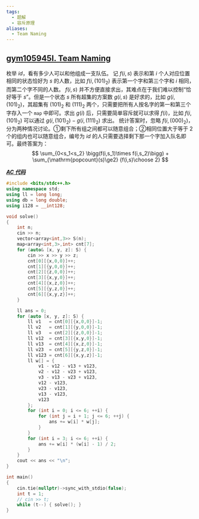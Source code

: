 ```yaml
---
tags:
  - 题解
  - 容斥原理
aliases:
  - Team Naming
---
```

## [gym105945I. Team Naming](https://codeforces.com/gym/105945/problem/I)

枚举 $id$，看有多少人可以和他组成一支队伍。
记 $f(i,s)$ 表示和第 $i$ 个人对应位置相同的状态恰好为 $s$ 的人数，比如 $f(i,(101)_2)$ 表示第一个字和第三个字和 $i$ 相同，而第二个字不同的人数。
$f(i,s)$ 并不方便直接求出，其难点在于我们难以控制“恰好等于 $s$”。但是一个状态 $s$ 所有超集的方案数 $g(i,s)$ 是好求的，比如 $g(i,(101)_2)$，其超集有 $(101)_2$ 和 $(111)_2$ 两个，只需要把所有人按名字的第一和第三个字存入一个 `map` 中即可。求出 $g(i)$ 后，只需要简单容斥就可以求得 $f(i)$，比如 $f(i,(101)_2)$ 可以通过 $g(i,(101)_2)-g(i,(111)_2)$ 求出。
统计答案时，忽略 $f(i,(000)_2)$，分为两种情况讨论。①剩下所有组之间都可以随意组合；②相同位置大于等于 $2$ 个的组内也可以随意组合，编号为 $id$ 的人只需要选择剩下那一个字加入队名即可。最终答案为：
$$
\sum_{0<s_1<s_2} \bigg(f(i,s_1)\times f(i,s_2)\bigg) + \sum_{\mathrm{popcount}(s)\ge2} {f(i,s)\choose 2}
$$

[***AC 代码***](https://codeforces.com/gym/105945/submission/329128212)

```cpp
#include <bits/stdc++.h>
using namespace std;
using ll = long long;
using db = long double;
using i128 = __int128;

void solve()
{
	int n;
	cin >> n;
    vector<array<int,3>> S(n);
    map<array<int,3>,int> cnt[7];
    for (auto& [x, y, z]: S) {
        cin >> x >> y >> z;
        cnt[0][{x,0,0}]++;
        cnt[1][{y,0,0}]++;
        cnt[2][{z,0,0}]++;
        cnt[3][{x,y,0}]++;
        cnt[4][{x,z,0}]++;
        cnt[5][{y,z,0}]++;
        cnt[6][{x,y,z}]++;
    }

    ll ans = 0;
    for (auto [x, y, z]: S) {
        ll v1   = cnt[0][{x,0,0}]-1;
        ll v2   = cnt[1][{y,0,0}]-1;
        ll v3   = cnt[2][{z,0,0}]-1;
        ll v12  = cnt[3][{x,y,0}]-1;
        ll v13  = cnt[4][{x,z,0}]-1;
        ll v23  = cnt[5][{y,z,0}]-1;
        ll v123 = cnt[6][{x,y,z}]-1;
        ll w[] = {
            v1 - v12 - v13 + v123,
            v2 - v12 - v23 + v123,
            v3 - v13 - v23 + v123,
            v12 - v123,
            v23 - v123,
            v13 - v123,
            v123
        };
        for (int i = 0; i <= 6; ++i) {
            for (int j = i + 1; j <= 6; ++j) {
                ans += w[i] * w[j];
            }
        }
        for (int i = 3; i <= 6; ++i) {
            ans += w[i] * (w[i] - 1) / 2;
        }
    }
    cout << ans << "\n";
}

int main()
{
	cin.tie(nullptr)->sync_with_stdio(false);
	int t = 1;
	// cin >> t;
	while (t--) { solve(); }
}
```
